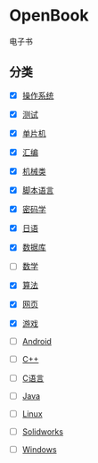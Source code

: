 # OpenBook
电子书
## 分类
- [x] [操作系统](./操作系统/README.md)
- [x] [测试](./测试/README.md)
- [x] [单片机](./单片机/README.md)
- [x] [汇编](./汇编/README.md)
- [x] [机械类](./机械/README.md)
- [x] [脚本语言](./脚本语言/README.md)
- [x] [密码学](./密码学/README.md)
- [x] [日语](./日语/README.md)
- [x] [数据库](./数据库/README.md)
- [ ] [数学](./数学/README.md)
- [x] [算法](./算法/README.md)
- [x] [网页](./网页/README.md)
- [x] [游戏](./游戏/README.md)
- [ ] [Android](./Android/README.md)
- [ ] [C++](./C++/README.md)
- [ ] [C语言](./C语言/README.md)
- [ ] [Java](./Java/README.md)
- [ ] [Linux](./Linux/README.md)
- [ ] [Solidworks](./Solidworks/README.md)
- [ ] [Windows](./Windows/README.md)

